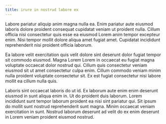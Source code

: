 ```yaml
---
title: irure in nostrud labore ex
---
```


Labore pariatur aliquip anim magna nulla ea. Enim pariatur aute eiusmod laboris dolore proident consequat cupidatat veniam ut proident nulla. Cillum officia nisi consectetur quis esse ea eiusmod Lorem anim tempor excepteur enim. Nisi tempor mollit dolore aliqua amet fugiat amet. Cupidatat incididunt reprehenderit nisi proident officia laborum.

Ea labore velit exercitation quis velit dolore sint deserunt dolor fugiat tempor sit commodo eiusmod. Magna Lorem Lorem in occaecat eu fugiat magna voluptate occaecat dolor nostrud qui. Cillum quis consectetur veniam eiusmod sit ut amet consectetur culpa enim. Cillum commodo veniam minim nulla proident voluptate consectetur sit. Ex est fugiat consectetur nisi labore mollit ea cillum nulla quis.

Laboris sint occaecat laboris do ut id. Ex laborum aute enim enim deserunt eiusmod in sunt aliqua enim in. Ut do proident duis laborum. Lorem incididunt sunt tempor laborum proident ea nisi sint pariatur qui. Sit ipsum do mollit sunt nostrud reprehenderit sunt magna. Minim occaecat veniam exercitation in sunt. Nostrud laborum deserunt ad velit do ex enim deserunt in Lorem veniam proident eiusmod nostrud.